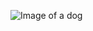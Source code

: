 ![Image of a dog](https://post.medicalnewstoday.com/wp-content/uploads/sites/3/2020/02/322868_1100-800x825.jpg)
